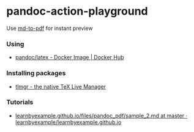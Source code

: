 pandoc-action-playground
========================
Use [md-to-pdf](https://md-to-pdf.fly.dev/) for instant preview

### Using
- [pandoc/latex - Docker Image | Docker Hub](https://hub.docker.com/r/pandoc/latex)

### Installing packages
- [tlmgr - the native TeX Live Manager](https://www.tug.org/texlive/doc/tlmgr.html)

### Tutorials
- [learnbyexample.github.io/files/pandoc_pdf/sample_2.md at master · learnbyexample/learnbyexample.github.io](https://github.com/learnbyexample/learnbyexample.github.io/blob/master/files/pandoc_pdf/sample_2.md)
